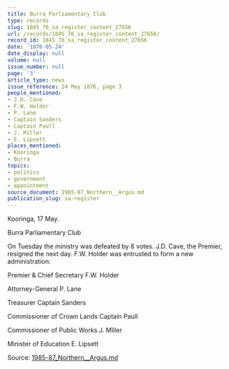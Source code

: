 ```yaml
---
title: Burra Parliamentary Club
type: records
slug: 1845_76_sa_register_content_27656
url: /records/1845_76_sa_register_content_27656/
record_id: 1845_76_sa_register_content_27656
date: '1876-05-24'
date_display: null
volume: null
issue_number: null
page: '3'
article_type: news
issue_reference: 24 May 1876, page 3
people_mentioned:
- J.D. Cave
- F.W. Holder
- P. Lane
- Captain Sanders
- Captain Paull
- J. Miller
- E. Lipsett
places_mentioned:
- Kooringa
- Burra
topics:
- politics
- government
- appointment
source_document: 1985-87_Northern__Argus.md
publication_slug: sa-register
---
```


Kooringa, 17 May.

Burra Parliamentary Club

On Tuesday the ministry was defeated by 8 votes.  J.D. Cave, the Premier, resigned the next day.  F.W. Holder was entrusted to form a new administration:

Premier & Chief Secretary	F.W. Holder

Attorney-General	P. Lane

Treasurer	Captain Sanders

Commissioner of Crown Lands	Captain Paull

Commissioner of Public Works	J. Miller

Minister of Education	E. Lipsett

Source: [1985-87_Northern__Argus.md](/downloads/markdown/1985-87_Northern__Argus.md)
